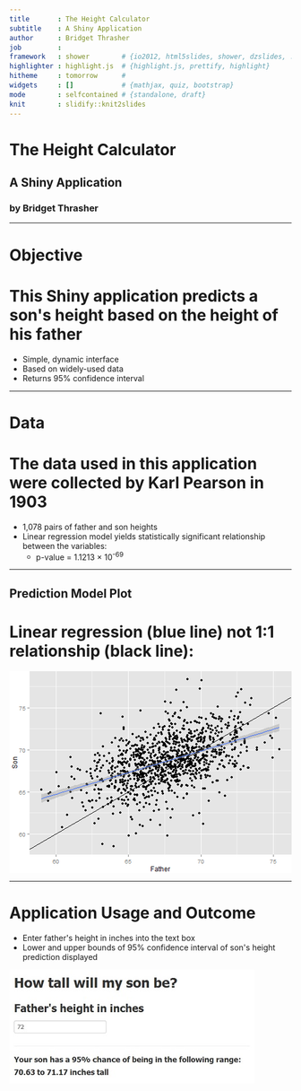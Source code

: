 ```yaml
---
title       : The Height Calculator
subtitle    : A Shiny Application
author      : Bridget Thrasher
job         : 
framework   : shower        # {io2012, html5slides, shower, dzslides, ...}
highlighter : highlight.js  # {highlight.js, prettify, highlight}
hitheme     : tomorrow      # 
widgets     : []            # {mathjax, quiz, bootstrap}
mode        : selfcontained # {standalone, draft}
knit        : slidify::knit2slides
---
```


# The Height Calculator  
  
## A Shiny Application  
  
### by Bridget Thrasher

---

# Objective  

# This Shiny application predicts a son's height based on the height of his father  

* Simple, dynamic interface  
* Based on widely-used data  
* Returns 95% confidence interval

---

# Data

# The data used in this application were collected by Karl Pearson in 1903  

* 1,078 pairs of father and son heights  
* Linear regression model yields statistically significant relationship between the variables:  
     + p-value = 1.1213 &times; 10<sup>-69</sup> 

---

## Prediction Model Plot

# Linear regression (blue line) not 1:1 relationship (black line):  

<img src="assets/fig/unnamed-chunk-1.png" title="plot of chunk unnamed-chunk-1" alt="plot of chunk unnamed-chunk-1" style="display: block; margin: auto;" />

---

# Application Usage and Outcome

* Enter father's height in inches into the text box  
* Lower and upper bounds of 95% confidence interval of son's height prediction displayed  
  
![App screenshot](images/shinyAppSS.jpg)
